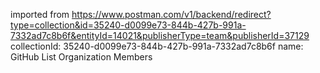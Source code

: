imported from https://www.postman.com/v1/backend/redirect?type=collection&id=35240-d0099e73-844b-427b-991a-7332ad7c8b6f&entityId=14021&publisherType=team&publisherId=37129
collectionId: 35240-d0099e73-844b-427b-991a-7332ad7c8b6f
name: GitHub List Organization Members